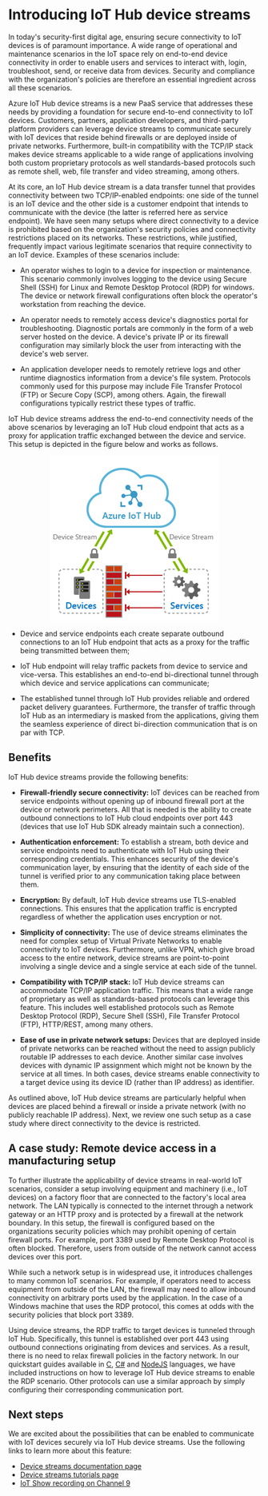 # Introducing IoT Hub device streams

In today's security-first digital age, ensuring secure connectivity to IoT devices is of paramount importance. A wide range of operational and maintenance scenarios in the IoT space rely on end-to-end device connectivity in order to enable users and services to interact with, login, troubleshoot, send, or receive data from devices. Security and compliance with the organization's policies are therefore an essential ingredient across all these scenarios.

Azure IoT Hub device streams is a new PaaS service that addresses these needs by providing a foundation for secure end-to-end connectivity to IoT devices. Customers, partners, application developers, and third-party platform providers can leverage device streams to communicate securely with IoT devices that reside behind firewalls or are deployed inside of private networks. Furthermore, built-in compatibility with the TCP/IP stack makes device streams applicable to a wide range of applications involving both custom proprietary protocols as well standards-based protocols such as remote shell, web, file transfer and video streaming, among others.

At its core, an IoT Hub device stream is a data transfer tunnel that provides connectivity between two TCP/IP-enabled endpoints: one side of the tunnel is an IoT device and the other side is a customer endpoint that intends to communicate with the device (the latter is referred here as service endpoint). We have seen many setups where direct connectivity to a device is prohibited based on the organization's security policies and connectivity restrictions placed on its networks. These restrictions, while justified, frequently impact various legitimate scenarios that require connectivity to an IoT device. Examples of these scenarios include:

- An operator wishes to login to a device for inspection or maintenance. This scenario commonly involves logging to the device using Secure Shell (SSH) for Linux and Remote Desktop Protocol (RDP) for windows. The device or network firewall configurations often block the operator's workstation from reaching the device.

- An operator needs to remotely access device's diagnostics portal for troubleshooting. Diagnostic portals are commonly in the form of a web server hosted on the device. A device's private IP or its firewall configuration may similarly block the user from interacting with the device's web server.

- An application developer needs to remotely retrieve logs and other runtime diagnostics information from a device's file system. Protocols commonly used for this purpose may include File Transfer Protocol (FTP) or Secure Copy (SCP), among others. Again, the firewall configurations typically restrict these types of traffic.


IoT Hub device streams address the end-to-end connectivity needs of the above scenarios by leveraging an IoT Hub cloud endpoint that acts as a proxy for application traffic exchanged between the device and service. This setup is depicted in the figure below and works as follows.
<p align="center"> 
  <img src="./media/iot-hub-device-streams-blog/iot-hub-device-streams-overview.png">
</p>

- Device and service endpoints each create separate outbound connections to an IoT Hub endpoint that acts as a proxy for the traffic being transmitted between them;

- IoT Hub endpoint will relay traffic packets from device to service and vice-versa. This establishes an end-to-end bi-directional tunnel through which device and service applications can communicate;

- The established tunnel through IoT Hub provides reliable and ordered packet delivery guarantees. Furthermore, the transfer of traffic through IoT Hub as an intermediary is masked from the applications, giving them the seamless experience of direct bi-direction communication that is on par with TCP.

## Benefits
IoT Hub device streams provide the following benefits:
- **Firewall-friendly secure connectivity:** IoT devices can be reached from service endpoints without opening up of inbound firewall port at the device or network perimeters. All that is needed is the ability to create outbound connections to IoT Hub cloud endpoints over port 443 (devices that use IoT Hub SDK already maintain such a connection).

- **Authentication enforcement:** To establish a stream, both device and service endpoints need to authenticate with IoT Hub using their corresponding credentials. This enhances security of the device's communication layer, by ensuring that the identity of each side of the tunnel is verified prior to any communication taking place between them.

- **Encryption:** By default, IoT Hub device streams use TLS-enabled connections. This ensures that the application traffic is encrypted regardless of whether the application uses encryption or not.

- **Simplicity of connectivity:** The use of device streams eliminates the need for complex setup of Virtual Private Networks to enable connectivity to IoT devices. Furthermore, unlike VPN, which give broad access to the entire network, device streams are point-to-point involving a single device and a single service at each side of the tunnel.

- **Compatibility with TCP/IP stack:** IoT Hub device streams can accommodate TCP/IP application traffic. This means that a wide range of proprietary as well as standards-based protocols can leverage this feature. This includes well established protocols such as Remote Desktop Protocol (RDP), Secure Shell (SSH), File Transfer Protocol (FTP), HTTP/REST, among many others.

- **Ease of use in private network setups:** Devices that are deployed inside of private networks can be reached without the need to assign publicly routable IP addresses to each device. Another similar case involves devices with dynamic IP assignment which might not be known by the service at all times. In both cases, device streams enable connectivity to a target device using its device ID (rather than IP address) as identifier.

As outlined above, IoT Hub device streams are particularly helpful when devices are placed behind a firewall or inside a private network (with no publicly reachable IP address). Next, we review one such setup as a case study where direct connectivity to the device is restricted. 

## A case study: Remote device access in a manufacturing setup
To further illustrate the applicability of device streams in real-world IoT scenarios, consider a setup involving equipment and machinery (i.e., IoT devices) on a factory floor that are connected to the factory's local area network. The LAN typically is connected to the internet through a network gateway or an HTTP proxy and is protected by a firewall at the network boundary. In this setup, the firewall is configured based on the organizations security policies which may prohibit opening of certain firewall ports. For example, port 3389 used by Remote Desktop Protocol is often blocked. Therefore, users from outside of the network cannot access devices over this port.

While such a network setup is in widespread use, it introduces challenges to many common IoT scenarios. For example, if operators need to access equipment from outside of the LAN, the firewall may need to allow inbound connectivity on arbitrary ports used by the application. In the case of a Windows machine that uses the RDP protocol, this comes at odds with the security policies that block port 3389.

Using device streams, the RDP traffic to target devices is tunneled through IoT Hub. Specifically, this tunnel is established over port 443 using outbound connections originating from devices and services. As a result, there is no need to relax firewall policies in the factory network. In our quickstart guides available in [C](./iot-hub-device-streams-c-proxy-quickstart.md), [C#](./iot-hub-device-streams-csharp-proxy-quickstart.md) and [NodeJS](./iot-hub-device-streams-nodejs-proxy-quickstart.md) languages, we have included instructions on how to leverage IoT Hub device streams to enable the RDP scenario. Other protocols can use a similar approach by simply configuring their corresponding communication port.


## Next steps
We are excited about the possibilities that can be enabled to communicate with IoT devices securely via IoT Hub device streams. Use the following links to learn more about this feature:
- [Device streams documentation page](./iot-hub-device-streams-overview.md)
- [Device streams tutorials page](./iot-hub-device-streams-tutorial.md)
- [IoT Show recording on Channel 9](https://channel9.msdn.com/)

